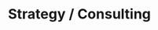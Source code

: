 ---
layout: page
title: Strategy / Consulting
slug: strategy-maintenance
summary: |
  We empower organizations to sift through seemingly limitless technical choices and focus on what the organization is trying to achieve. Whether through a technical audit, SEO, content analysis or other measures, we ensure our clients use their resources most effectively to meet their needs and reach their audiences. We lean on lessons learned to inform our process while catering to each organization's unique needs in space and time.
icon: "strategy-icon.svg"
weight: 1

---